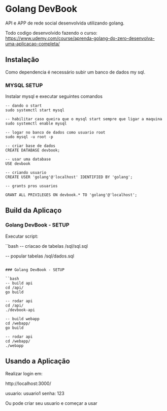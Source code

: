 # Golang DevBook

API e APP de rede social desenvolvida utilizando golang.

Todo codigo desenvolvido fazendo o curso: https://www.udemy.com/course/aprenda-golang-do-zero-desenvolva-uma-aplicacao-completa/

## Instalação

Como dependencia é necessário subir um banco de dados my sql.

### MYSQL SETUP

Instalar mysql e executar seguintes comandos

```unix
-- dando o start
sudo systemctl start mysql

-- habilitar caso queira que o mysql start sempre que ligar a maquina
sudo systemctl enable mysql

-- logar no banco de dados como usuario root
sudo mysql -u root -p

-- criar base de dados
CREATE DATABASE devbook;

-- usar uma database
USE devbook

-- criando usuario
CREATE USER 'golang'@'localhost' IDENTIFIED BY 'golang';

-- grants pros usuarios

GRANT ALL PRIVILEGES ON devbook.* TO 'golang'@'localhost';
```

## Build da Aplicaço

### Golang DevBook - SETUP

Executar script:

``bash
-- criacao de tabelas
/sql/sql.sql

-- popular tabelas
/sql/dados.sql
```

### Golang DevBook - SETUP

``bash
-- build api
cd /api/
go build

-- rodar api
cd /api/
./devbook-api

-- build webapp
cd /webapp/
go build

-- rodar api
cd /webapp/
./webapp
```


## Usando a Aplicação

Realizar login em:

http://localhost:3000/

usuario: usuario1
senha: 123

Ou pode criar seu usuario e começar a usar

